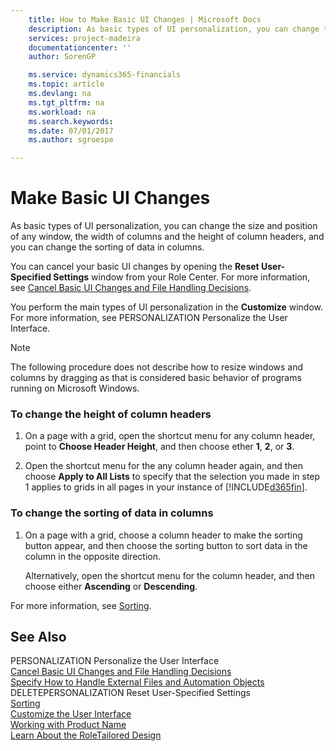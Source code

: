 ```yaml
---
    title: How to Make Basic UI Changes | Microsoft Docs
    description: As basic types of UI personalization, you can change the size and position of any window, the width of columns and the height of column headers, and you can change the sorting of data in columns.
    services: project-madeira
    documentationcenter: ''
    author: SorenGP

    ms.service: dynamics365-financials
    ms.topic: article
    ms.devlang: na
    ms.tgt_pltfrm: na
    ms.workload: na
    ms.search.keywords:
    ms.date: 07/01/2017
    ms.author: sgroespe

---
```

# Make Basic UI Changes
As basic types of UI personalization, you can change the size and position of any window, the width of columns and the height of column headers, and you can change the sorting of data in columns.  
  
 You can cancel your basic UI changes by opening the **Reset User-Specified Settings** window from your Role Center. For more information, see [Cancel Basic UI Changes and File Handling Decisions](../how-to-cancel-basic-ui-changes-and-file-handling-decisions.md).  
  
 You perform the main types of UI personalization in the **Customize** window. For more information, see PERSONALIZATION Personalize the User Interface.  
  
> [!NOTE]  
>  The following procedure does not describe how to resize windows and columns by dragging as that is considered basic behavior of programs running on Microsoft Windows.  
  
### To change the height of column headers  
  
1.  On a page with a grid, open the shortcut menu for any column header, point to **Choose Header Height**, and then choose ether **1**, **2**, or **3**.  
  
2.  Open the shortcut menu for the any column header again, and then choose **Apply to All Lists** to specify that the selection you made in step 1 applies to grids in all pages in your instance of [!INCLUDE[d365fin](includes/d365fin_md.md)].  
  
### To change the sorting of data in columns  
  
1.  On a page with a grid, choose a column header to make the sorting button appear, and then choose the sorting button to sort data in the column in the opposite direction.  
  
     Alternatively, open the shortcut menu for the column header, and then choose either **Ascending** or **Descending**.  
  
 For more information, see [Sorting](../sorting.md).  
  
## See Also  
 PERSONALIZATION Personalize the User Interface   
 [Cancel Basic UI Changes and File Handling Decisions](../how-to-cancel-basic-ui-changes-and-file-handling-decisions.md)   
 [Specify How to Handle External Files and Automation Objects](../how-to-specify-how-to-handle-external-files-and-automation-objects.md)   
 DELETEPERSONALIZATION Reset User-Specified Settings   
 [Sorting](../sorting.md)   
 [Customize the User Interface](../customize-the-user-interface.md)   
 [Working with Product Name](../working-with-$-p_1-product-name-$-.md)   
 [Learn About the RoleTailored Design](../learn-about-the-roletailored-design.md)